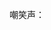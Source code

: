 嘲笑声：

<audio src="https://m701.music.126.net/20201202193019/de1875b7dd15312bc1137c46ae9294ef/jdyyaac/0309/535f/560c/4ca701131fd52815e498af1bc96543cc.m4a" control>

没有热情也要坚持奔跑。

